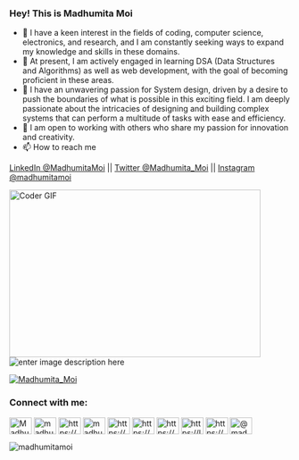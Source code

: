 ### Hey! This is Madhumita Moi

- 👋 I have a keen interest in the fields of coding, computer science, electronics, and research, and I am constantly seeking ways to expand my knowledge and skills in these domains.
- 👀  At present, I am actively engaged in learning DSA (Data Structures and Algorithms) as well as web development, with the goal of becoming proficient in these areas.
- 🌱 I have an unwavering passion for System design, driven by a desire to push the boundaries of what is possible in this exciting field. I am deeply passionate about the intricacies of designing and building complex systems that can perform a multitude of tasks with ease and efficiency.
- 💞️ I am open to working with others who share my passion for innovation and creativity.
- 📫 How to reach me 

[LinkedIn @MadhumitaMoi](https://www.linkedin.com/in/madhumita-moi/) || [Twitter @Madhumita_Moi](https://twitter.com/Madhumita_Moi) ||  [Instagram @madhumitamoi](https://www.instagram.com/madhumitamoi/)




<img align="left" alt="Coder GIF" height=300 width=450 src="https://cdn.dribbble.com/users/4055494/screenshots/15215756/media/d2b66c4ca0192aa26d103448b3d1518b.gif" />



![enter image description here](https://github-readme-stats.vercel.app/api?username=Madhumitamoi&&show_icons=true&title_color=ffffff&icon_color=bb2acf&text_color=daf7dc&bg_color=151515)



<p align="left"> <a href="https://twitter.com/Madhumita_Moi" target="blank"><img src="https://img.shields.io/twitter/follow/Madhumita_Moi?logo=twitter&style=for-the-badge" alt="Madhumita_Moi" /></a> </p>







<h3 align="left">Connect with me:</h3>
<p align="left">
<a href="https://twitter.com/Madhumita_Moi" target="blank"><img align="center" src="https://raw.githubusercontent.com/rahuldkjain/github-profile-readme-generator/master/src/images/icons/Social/twitter.svg" alt="Madhumita_Moi" height="30" width="40" /></a>
<a href="https://linkedin.com/in/madhumita-moi" target="blank"><img align="center" src="https://raw.githubusercontent.com/rahuldkjain/github-profile-readme-generator/master/src/images/icons/Social/linked-in-alt.svg" alt="madhumita-moi" height="30" width="40" /></a>
<a href="https://stackoverflow.com/users/https://stackoverflow.com/users/19428382/madhumita-moi" target="blank"><img align="center" src="https://raw.githubusercontent.com/rahuldkjain/github-profile-readme-generator/master/src/images/icons/Social/stack-overflow.svg" alt="https://stackoverflow.com/users/19428382/madhumita-moi" height="30" width="40" /></a>
<a href="https://instagram.com/madhumitamoi" target="blank"><img align="center" src="https://raw.githubusercontent.com/rahuldkjain/github-profile-readme-generator/master/src/images/icons/Social/instagram.svg" alt="madhumitamoi" height="30" width="40" /></a>
<a href="https://www.codechef.com/users/https://www.codechef.com/users/madhumitamoi" target="blank"><img align="center" src="https://cdn.jsdelivr.net/npm/simple-icons@3.1.0/icons/codechef.svg" alt="https://www.codechef.com/users/madhumitamoi" height="30" width="40" /></a>
<a href="https://www.hackerrank.com/https://www.hackerrank.com/madhumoi0266" target="blank"><img align="center" src="https://raw.githubusercontent.com/rahuldkjain/github-profile-readme-generator/master/src/images/icons/Social/hackerrank.svg" alt="https://www.hackerrank.com/madhumoi0266" height="30" width="40" /></a>
<a href="https://codeforces.com/profile/https://codeforces.com/profile/madhumoi0266" target="blank"><img align="center" src="https://raw.githubusercontent.com/rahuldkjain/github-profile-readme-generator/master/src/images/icons/Social/codeforces.svg" alt="https://codeforces.com/profile/madhumoi0266" height="30" width="40" /></a>
<a href="https://www.leetcode.com/https://leetcode.com/madhumitamoi/" target="blank"><img align="center" src="https://raw.githubusercontent.com/rahuldkjain/github-profile-readme-generator/master/src/images/icons/Social/leet-code.svg" alt="https://leetcode.com/madhumitamoi/" height="30" width="40" /></a>
<a href="https://auth.geeksforgeeks.org/user/https://auth.geeksforgeeks.org/user/madhumoi0266/profile" target="blank"><img align="center" src="https://raw.githubusercontent.com/rahuldkjain/github-profile-readme-generator/master/src/images/icons/Social/geeks-for-geeks.svg" alt="https://auth.geeksforgeeks.org/user/madhumoi0266/profile" height="30" width="40" /></a>
<a href="https://medium.com/@madhumoi0266" target="blank"><img align="center" src="https://raw.githubusercontent.com/rahuldkjain/github-profile-readme-generator/master/src/images/icons/Social/medium.svg" alt="@madhumoi0266" height="30" width="40" /></a>
</p>


<p><img align="center" src="https://github-readme-streak-stats.herokuapp.com/?user=madhumitamoi&" alt="madhumitamoi" /></p>

